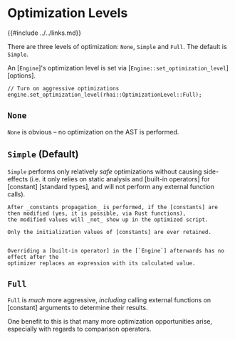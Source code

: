 Optimization Levels
==================

{{#include ../../links.md}}

There are three levels of optimization: `None`, `Simple` and `Full`.
The default is `Simple`.

An [`Engine`]'s optimization level is set via [`Engine::set_optimization_level`][options].

```rust,no_run
// Turn on aggressive optimizations
engine.set_optimization_level(rhai::OptimizationLevel::Full);
```

`None`
------

`None` is obvious &ndash; no optimization on the AST is performed.


`Simple` (Default)
------------------

`Simple` performs only relatively _safe_ optimizations without causing side-effects (i.e. it only
relies on static analysis and [built-in operators] for [constant] [standard types], and will not
perform any external function calls).

```admonish warning.small
After _constants propagation_ is performed, if the [constants] are then modified (yes, it is possible, via Rust functions),
the modified values will _not_ show up in the optimized script.

Only the initialization values of [constants] are ever retained.
```

```admonish warning.small

Overriding a [built-in operator] in the [`Engine`] afterwards has no effect after the
optimizer replaces an expression with its calculated value.
```

`Full`
------

`Full` is _much_ more aggressive, _including_ calling external functions on [constant] arguments to
determine their results.

One benefit to this is that many more optimization opportunities arise, especially with regards to
comparison operators.
